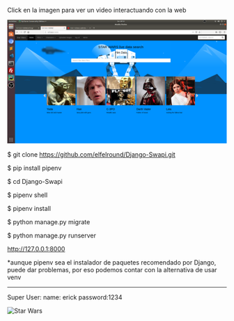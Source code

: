 Click en la imagen para ver un video interactuando con la web

[![Star Wars Site](https://github.com/elfelround/Django-Swapi/blob/master/screenshot.png)](
https://youtu.be/Kk3O9iVbz-Q "Star Wars DataBase video interaction")

$ git clone https://github.com/elfelround/Django-Swapi.git

$ pip install pipenv

$ cd Django-Swapi

$ pipenv shell

$ pipenv install

$ python manage.py migrate

$ python manage.py runserver

http://127.0.0.1:8000

*aunque pipenv sea el instalador de paquetes recomendado por Django, puede dar problemas, por eso
podemos contar con la alternativa de usar venv

----

Super User:
  name: erick password:1234

![Star Wars](https://i.ytimg.com/vi/usO_6-RuCrg/maxresdefault.jpg)

